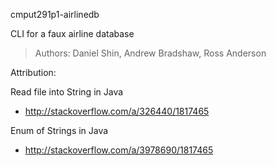 cmput291p1-airlinedb

CLI for a faux airline database

> Authors: Daniel Shin, Andrew Bradshaw, Ross Anderson

Attribution:

Read file into String in Java
- http://stackoverflow.com/a/326440/1817465

Enum of Strings in Java
- http://stackoverflow.com/a/3978690/1817465
